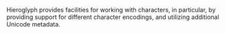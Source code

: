 Hieroglyph provides facilities for working with characters, in particular, by providing support for
different character encodings, and utilizing additional Unicode metadata.
